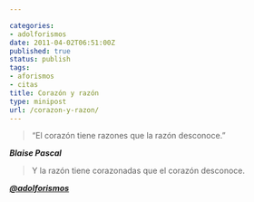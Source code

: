 ```yaml
---

categories:
- adolforismos
date: 2011-04-02T06:51:00Z
published: true
status: publish
tags:
- aforismos
- citas
title: Corazón y razón
type: minipost
url: /corazon-y-razon/
---
```


>“El corazón tiene razones que la razón desconoce.”

_**Blaise Pascal**_

>Y la razón tiene corazonadas que el corazón desconoce.

_**<a href="http://twitter.com/adolforismos">@adolforismos</a>**_

